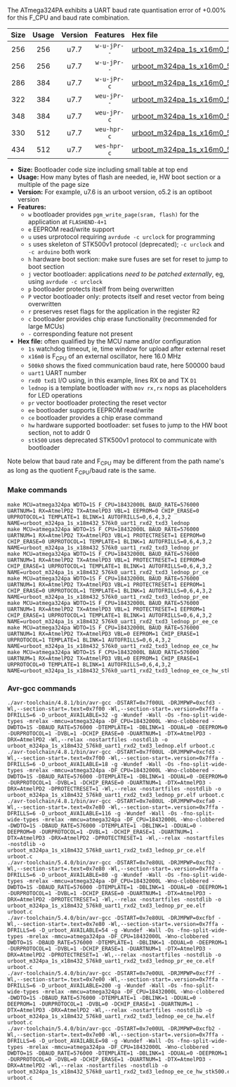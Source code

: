 The ATmega324PA exhibits a UART baud rate quantisation error of +0.00% for this F_CPU and baud rate combination.

|Size|Usage|Version|Features|Hex file|
|:-:|:-:|:-:|:-:|:--|
|256|256|u7.7|`w-u-jPr--`|[urboot_m324pa_1s_x16m0_500k0_uart1_rxd2_txd3_lednop.hex](https://raw.githubusercontent.com/stefanrueger/urboot.hex/main/mcus/atmega324pa/watchdog_1_s/external_oscillator/16m000000_hz/%2B500k0_baud/uart1_rxd2_txd3/lednop/urboot_m324pa_1s_x16m0_500k0_uart1_rxd2_txd3_lednop.hex)|
|256|256|u7.7|`w-u-jPr--`|[urboot_m324pa_1s_x16m0_500k0_uart1_rxd2_txd3_lednop_pr.hex](https://raw.githubusercontent.com/stefanrueger/urboot.hex/main/mcus/atmega324pa/watchdog_1_s/external_oscillator/16m000000_hz/%2B500k0_baud/uart1_rxd2_txd3/lednop/urboot_m324pa_1s_x16m0_500k0_uart1_rxd2_txd3_lednop_pr.hex)|
|286|384|u7.7|`w-u-jPr-c`|[urboot_m324pa_1s_x16m0_500k0_uart1_rxd2_txd3_lednop_pr_ce.hex](https://raw.githubusercontent.com/stefanrueger/urboot.hex/main/mcus/atmega324pa/watchdog_1_s/external_oscillator/16m000000_hz/%2B500k0_baud/uart1_rxd2_txd3/lednop/urboot_m324pa_1s_x16m0_500k0_uart1_rxd2_txd3_lednop_pr_ce.hex)|
|322|384|u7.7|`weu-jPr--`|[urboot_m324pa_1s_x16m0_500k0_uart1_rxd2_txd3_lednop_pr_ee.hex](https://raw.githubusercontent.com/stefanrueger/urboot.hex/main/mcus/atmega324pa/watchdog_1_s/external_oscillator/16m000000_hz/%2B500k0_baud/uart1_rxd2_txd3/lednop/urboot_m324pa_1s_x16m0_500k0_uart1_rxd2_txd3_lednop_pr_ee.hex)|
|348|384|u7.7|`weu-jPr-c`|[urboot_m324pa_1s_x16m0_500k0_uart1_rxd2_txd3_lednop_pr_ee_ce.hex](https://raw.githubusercontent.com/stefanrueger/urboot.hex/main/mcus/atmega324pa/watchdog_1_s/external_oscillator/16m000000_hz/%2B500k0_baud/uart1_rxd2_txd3/lednop/urboot_m324pa_1s_x16m0_500k0_uart1_rxd2_txd3_lednop_pr_ee_ce.hex)|
|330|512|u7.7|`weu-hpr-c`|[urboot_m324pa_1s_x16m0_500k0_uart1_rxd2_txd3_lednop_ee_ce_hw.hex](https://raw.githubusercontent.com/stefanrueger/urboot.hex/main/mcus/atmega324pa/watchdog_1_s/external_oscillator/16m000000_hz/%2B500k0_baud/uart1_rxd2_txd3/lednop/urboot_m324pa_1s_x16m0_500k0_uart1_rxd2_txd3_lednop_ee_ce_hw.hex)|
|434|512|u7.7|`wes-hpr-c`|[urboot_m324pa_1s_x16m0_500k0_uart1_rxd2_txd3_lednop_ee_ce_hw_stk500.hex](https://raw.githubusercontent.com/stefanrueger/urboot.hex/main/mcus/atmega324pa/watchdog_1_s/external_oscillator/16m000000_hz/%2B500k0_baud/uart1_rxd2_txd3/lednop/urboot_m324pa_1s_x16m0_500k0_uart1_rxd2_txd3_lednop_ee_ce_hw_stk500.hex)|

- **Size:** Bootloader code size including small table at top end
- **Usage:** How many bytes of flash are needed, ie, HW boot section or a multiple of the page size
- **Version:** For example, u7.6 is an urboot version, o5.2 is an optiboot version
- **Features:**
  + `w` bootloader provides `pgm_write_page(sram, flash)` for the application at `FLASHEND-4+1`
  + `e` EEPROM read/write support
  + `u` uses urprotocol requiring `avrdude -c urclock` for programming
  + `s` uses skeleton of STK500v1 protocol (deprecated); `-c urclock` and `-c arduino` both work
  + `h` hardware boot section: make sure fuses are set for reset to jump to boot section
  + `j` vector bootloader: applications *need to be patched externally*, eg, using `avrdude -c urclock`
  + `p` bootloader protects itself from being overwritten
  + `P` vector bootloader only: protects itself and reset vector from being overwritten
  + `r` preserves reset flags for the application in the register R2
  + `c` bootloader provides chip erase functionality (recommended for large MCUs)
  + `-` corresponding feature not present
- **Hex file:** often qualified by the MCU name and/or configuration
  + `1s` watchdog timeout, ie, time window for upload after external reset
  + `x16m0` is F<sub>CPU</sub> of an external oscillator, here 16.0 MHz
  + `500k0` shows the fixed communication baud rate, here 500000 baud
  + `uart1` UART number
  + `rxd0 txd1` I/O using, in this example, lines RX `D0` and TX `D1`
  + `lednop` is a template bootloader with `mov rx,rx` nops as placeholders for LED operations
  + `pr` vector bootloader protecting the reset vector
  + `ee` bootloader supports EEPROM read/write
  + `ce` bootloader provides a chip erase command
  + `hw` hardware supported bootloader: set fuses to jump to the HW boot section, not to addr 0
  + `stk500` uses deprecated STK500v1 protocol to communicate with bootloader


Note below that baud rate and F<sub>CPU</sub> may be different from the path name's as long as the quotient F<sub>CPU</sub>/baud rate is the same.

### Make commands
```
make MCU=atmega324pa WDTO=1S F_CPU=18432000L BAUD_RATE=576000 UARTNUM=1 RX=AtmelPD2 TX=AtmelPD3 VBL=1 EEPROM=0 CHIP_ERASE=0 URPROTOCOL=1 TEMPLATE=1 BLINK=1 AUTOFRILLS=0,6,4,3,2 NAME=urboot_m324pa_1s_x18m432_576k0_uart1_rxd2_txd3_lednop
make MCU=atmega324pa WDTO=1S F_CPU=18432000L BAUD_RATE=576000 UARTNUM=1 RX=AtmelPD2 TX=AtmelPD3 VBL=1 PROTECTRESET=1 EEPROM=0 CHIP_ERASE=0 URPROTOCOL=1 TEMPLATE=1 BLINK=1 AUTOFRILLS=0,6,4,3,2 NAME=urboot_m324pa_1s_x18m432_576k0_uart1_rxd2_txd3_lednop_pr
make MCU=atmega324pa WDTO=1S F_CPU=18432000L BAUD_RATE=576000 UARTNUM=1 RX=AtmelPD2 TX=AtmelPD3 VBL=1 PROTECTRESET=1 EEPROM=0 CHIP_ERASE=1 URPROTOCOL=1 TEMPLATE=1 BLINK=1 AUTOFRILLS=0,6,4,3,2 NAME=urboot_m324pa_1s_x18m432_576k0_uart1_rxd2_txd3_lednop_pr_ce
make MCU=atmega324pa WDTO=1S F_CPU=18432000L BAUD_RATE=576000 UARTNUM=1 RX=AtmelPD2 TX=AtmelPD3 VBL=1 PROTECTRESET=1 EEPROM=1 CHIP_ERASE=0 URPROTOCOL=1 TEMPLATE=1 BLINK=1 AUTOFRILLS=0,6,4,3,2 NAME=urboot_m324pa_1s_x18m432_576k0_uart1_rxd2_txd3_lednop_pr_ee
make MCU=atmega324pa WDTO=1S F_CPU=18432000L BAUD_RATE=576000 UARTNUM=1 RX=AtmelPD2 TX=AtmelPD3 VBL=1 PROTECTRESET=1 EEPROM=1 CHIP_ERASE=1 URPROTOCOL=1 TEMPLATE=1 BLINK=1 AUTOFRILLS=0,6,4,3,2 NAME=urboot_m324pa_1s_x18m432_576k0_uart1_rxd2_txd3_lednop_pr_ee_ce
make MCU=atmega324pa WDTO=1S F_CPU=18432000L BAUD_RATE=576000 UARTNUM=1 RX=AtmelPD2 TX=AtmelPD3 VBL=0 EEPROM=1 CHIP_ERASE=1 URPROTOCOL=1 TEMPLATE=1 BLINK=1 AUTOFRILLS=0,6,4,3,2 NAME=urboot_m324pa_1s_x18m432_576k0_uart1_rxd2_txd3_lednop_ee_ce_hw
make MCU=atmega324pa WDTO=1S F_CPU=18432000L BAUD_RATE=576000 UARTNUM=1 RX=AtmelPD2 TX=AtmelPD3 VBL=0 EEPROM=1 CHIP_ERASE=1 URPROTOCOL=0 TEMPLATE=1 BLINK=1 AUTOFRILLS=0,6,4,3,2 NAME=urboot_m324pa_1s_x18m432_576k0_uart1_rxd2_txd3_lednop_ee_ce_hw_stk500
```

### Avr-gcc commands
```
./avr-toolchain/4.8.1/bin/avr-gcc -DSTART=0x7f00UL -DRJMPWP=0xcfd3 -Wl,--section-start=.text=0x7f00 -Wl,--section-start=.version=0x7ffa -DFRILLS=6 -D_urboot_AVAILABLE=32 -g -Wundef -Wall -Os -fno-split-wide-types -mrelax -mmcu=atmega324pa -DF_CPU=18432000L -Wno-clobbered -DWDTO=1S -DBAUD_RATE=576000 -DTEMPLATE=1 -DBLINK=1 -DDUAL=0 -DEEPROM=0 -DURPROTOCOL=1 -DVBL=1 -DCHIP_ERASE=0 -DUARTNUM=1 -DTX=AtmelPD3 -DRX=AtmelPD2 -Wl,--relax -nostartfiles -nostdlib -o urboot_m324pa_1s_x18m432_576k0_uart1_rxd2_txd3_lednop.elf urboot.c
./avr-toolchain/4.8.1/bin/avr-gcc -DSTART=0x7f00UL -DRJMPWP=0xcfd3 -Wl,--section-start=.text=0x7f00 -Wl,--section-start=.version=0x7ffa -DFRILLS=6 -D_urboot_AVAILABLE=18 -g -Wundef -Wall -Os -fno-split-wide-types -mrelax -mmcu=atmega324pa -DF_CPU=18432000L -Wno-clobbered -DWDTO=1S -DBAUD_RATE=576000 -DTEMPLATE=1 -DBLINK=1 -DDUAL=0 -DEEPROM=0 -DURPROTOCOL=1 -DVBL=1 -DCHIP_ERASE=0 -DUARTNUM=1 -DTX=AtmelPD3 -DRX=AtmelPD2 -DPROTECTRESET=1 -Wl,--relax -nostartfiles -nostdlib -o urboot_m324pa_1s_x18m432_576k0_uart1_rxd2_txd3_lednop_pr.elf urboot.c
./avr-toolchain/4.8.1/bin/avr-gcc -DSTART=0x7e80UL -DRJMPWP=0xcfa0 -Wl,--section-start=.text=0x7e80 -Wl,--section-start=.version=0x7ffa -DFRILLS=6 -D_urboot_AVAILABLE=116 -g -Wundef -Wall -Os -fno-split-wide-types -mrelax -mmcu=atmega324pa -DF_CPU=18432000L -Wno-clobbered -DWDTO=1S -DBAUD_RATE=576000 -DTEMPLATE=1 -DBLINK=1 -DDUAL=0 -DEEPROM=0 -DURPROTOCOL=1 -DVBL=1 -DCHIP_ERASE=1 -DUARTNUM=1 -DTX=AtmelPD3 -DRX=AtmelPD2 -DPROTECTRESET=1 -Wl,--relax -nostartfiles -nostdlib -o urboot_m324pa_1s_x18m432_576k0_uart1_rxd2_txd3_lednop_pr_ce.elf urboot.c
./avr-toolchain/5.4.0/bin/avr-gcc -DSTART=0x7e80UL -DRJMPWP=0xcfb2 -Wl,--section-start=.text=0x7e80 -Wl,--section-start=.version=0x7ffa -DFRILLS=6 -D_urboot_AVAILABLE=80 -g -Wundef -Wall -Os -fno-split-wide-types -mrelax -mmcu=atmega324pa -DF_CPU=18432000L -Wno-clobbered -DWDTO=1S -DBAUD_RATE=576000 -DTEMPLATE=1 -DBLINK=1 -DDUAL=0 -DEEPROM=1 -DURPROTOCOL=1 -DVBL=1 -DCHIP_ERASE=0 -DUARTNUM=1 -DTX=AtmelPD3 -DRX=AtmelPD2 -DPROTECTRESET=1 -Wl,--relax -nostartfiles -nostdlib -o urboot_m324pa_1s_x18m432_576k0_uart1_rxd2_txd3_lednop_pr_ee.elf urboot.c
./avr-toolchain/5.4.0/bin/avr-gcc -DSTART=0x7e80UL -DRJMPWP=0xcfbf -Wl,--section-start=.text=0x7e80 -Wl,--section-start=.version=0x7ffa -DFRILLS=6 -D_urboot_AVAILABLE=54 -g -Wundef -Wall -Os -fno-split-wide-types -mrelax -mmcu=atmega324pa -DF_CPU=18432000L -Wno-clobbered -DWDTO=1S -DBAUD_RATE=576000 -DTEMPLATE=1 -DBLINK=1 -DDUAL=0 -DEEPROM=1 -DURPROTOCOL=1 -DVBL=1 -DCHIP_ERASE=1 -DUARTNUM=1 -DTX=AtmelPD3 -DRX=AtmelPD2 -DPROTECTRESET=1 -Wl,--relax -nostartfiles -nostdlib -o urboot_m324pa_1s_x18m432_576k0_uart1_rxd2_txd3_lednop_pr_ee_ce.elf urboot.c
./avr-toolchain/5.4.0/bin/avr-gcc -DSTART=0x7e00UL -DRJMPWP=0xcf7f -Wl,--section-start=.text=0x7e00 -Wl,--section-start=.version=0x7ffa -DFRILLS=6 -D_urboot_AVAILABLE=200 -g -Wundef -Wall -Os -fno-split-wide-types -mrelax -mmcu=atmega324pa -DF_CPU=18432000L -Wno-clobbered -DWDTO=1S -DBAUD_RATE=576000 -DTEMPLATE=1 -DBLINK=1 -DDUAL=0 -DEEPROM=1 -DURPROTOCOL=1 -DVBL=0 -DCHIP_ERASE=1 -DUARTNUM=1 -DTX=AtmelPD3 -DRX=AtmelPD2 -Wl,--relax -nostartfiles -nostdlib -o urboot_m324pa_1s_x18m432_576k0_uart1_rxd2_txd3_lednop_ee_ce_hw.elf urboot.c
./avr-toolchain/5.4.0/bin/avr-gcc -DSTART=0x7e00UL -DRJMPWP=0xcfb2 -Wl,--section-start=.text=0x7e00 -Wl,--section-start=.version=0x7ffa -DFRILLS=6 -D_urboot_AVAILABLE=98 -g -Wundef -Wall -Os -fno-split-wide-types -mrelax -mmcu=atmega324pa -DF_CPU=18432000L -Wno-clobbered -DWDTO=1S -DBAUD_RATE=576000 -DTEMPLATE=1 -DBLINK=1 -DDUAL=0 -DEEPROM=1 -DURPROTOCOL=0 -DVBL=0 -DCHIP_ERASE=1 -DUARTNUM=1 -DTX=AtmelPD3 -DRX=AtmelPD2 -Wl,--relax -nostartfiles -nostdlib -o urboot_m324pa_1s_x18m432_576k0_uart1_rxd2_txd3_lednop_ee_ce_hw_stk500.elf urboot.c
```

